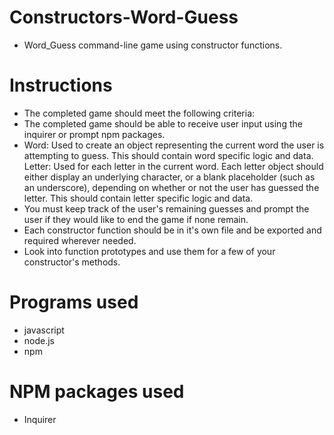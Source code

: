 # Constructors-Word-Guess

* Word_Guess command-line game using constructor functions.

# Instructions

* The completed game should meet the following criteria:
* The completed game should be able to receive user input using the inquirer or prompt npm packages.
*	Word: Used to create an object representing the current word the user is attempting to guess. This should contain word specific logic and data.
	Letter: Used for each letter in the current word. Each letter object should either display an underlying character, or a blank placeholder (such as an underscore), depending on whether or not the user has guessed the letter. This should contain letter specific logic and data.
*	You must keep track of the user's remaining guesses and prompt the user if they would like to end the game if none remain.
*	Each constructor function should be in it's own file and be exported and required wherever needed.
*	Look into function prototypes and use them for a few of your constructor's methods.

# Programs used

* javascript
* node.js
* npm

# NPM packages used

* Inquirer
